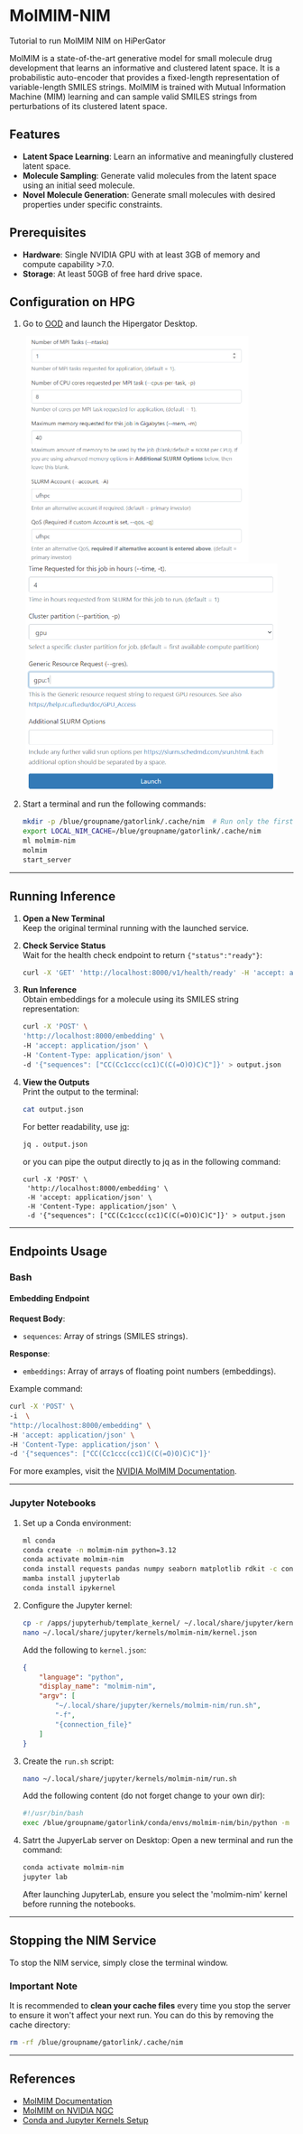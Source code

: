 # MolMIM-NIM

Tutorial to run MolMIM NIM on HiPerGator

MolMIM is a state-of-the-art generative model for small molecule drug development that learns an informative and clustered latent space. It is a probabilistic auto-encoder that provides a fixed-length representation of variable-length SMILES strings. MolMIM is trained with Mutual Information Machine (MIM) learning and can sample valid SMILES strings from perturbations of its clustered latent space.

## Features

- **Latent Space Learning**: Learn an informative and meaningfully clustered latent space.
- **Molecule Sampling**: Generate valid molecules from the latent space using an initial seed molecule.
- **Novel Molecule Generation**: Generate small molecules with desired properties under specific constraints.


## Prerequisites

- **Hardware**: Single NVIDIA GPU with at least 3GB of memory and compute capability >7.0.
- **Storage**: At least 50GB of free hard drive space.


## Configuration on HPG

1. Go to [OOD](https://ood.rc.ufl.edu/) and launch the Hipergator Desktop.
  <p align="center">
  <img src="images/desktop1.png" alt="Hipergator_Desktop_1" height="400" style="margin-right: 50px;">
  <img src="images/desktop2.png" alt="Hipergator_Desktop_2" height="400">
  </p>
   
2. Start a terminal and run the following commands:
   ```bash
   mkdir -p /blue/groupname/gatorlink/.cache/nim  # Run only the first time
   export LOCAL_NIM_CACHE=/blue/groupname/gatorlink/.cache/nim
   ml molmim-nim
   molmim
   start_server
   ```

---

## Running Inference

1. **Open a New Terminal**  
   Keep the original terminal running with the launched service.

2. **Check Service Status**  
   Wait for the health check endpoint to return `{"status":"ready"}`:
   ```bash
   curl -X 'GET' 'http://localhost:8000/v1/health/ready' -H 'accept: application/json'
   ```

3. **Run Inference**  
   Obtain embeddings for a molecule using its SMILES string representation:
   ```bash
   curl -X 'POST' \
   'http://localhost:8000/embedding' \
   -H 'accept: application/json' \
   -H 'Content-Type: application/json' \
   -d '{"sequences": ["CC(Cc1ccc(cc1)C(C(=O)O)C)C"]}' > output.json
   ```

4. **View the Outputs**  
   Print the output to the terminal:
   ```bash
   cat output.json
   ```
   For better readability, use [jq](https://jqlang.github.io/jq/):
   ```bash
   jq . output.json
   ```
   or you can pipe the output directly to jq as in the following command:
   ```
   curl -X 'POST' \
    'http://localhost:8000/embedding' \
    -H 'accept: application/json' \
    -H 'Content-Type: application/json' \
    -d '{"sequences": ["CC(Cc1ccc(cc1)C(C(=O)O)C)C"]}' > output.json
   ```

---

## Endpoints Usage

### Bash

#### Embedding Endpoint

**Request Body**:
- `sequences`: Array of strings (SMILES strings).

**Response**:
- `embeddings`: Array of arrays of floating point numbers (embeddings).

Example command:
```bash
curl -X 'POST' \
-i  \
"http://localhost:8000/embedding" \
-H 'accept: application/json' \
-H 'Content-Type: application/json' \
-d '{"sequences": ["CC(Cc1ccc(cc1)C(C(=O)O)C)C"]}'
```

For more examples, visit the [NVIDIA MolMIM Documentation](https://docs.nvidia.com/nim/bionemo/molmim/latest/endpoints.html).

---

### Jupyter Notebooks

1. Set up a Conda environment:
   ```bash
   ml conda
   conda create -n molmim-nim python=3.12
   conda activate molmim-nim
   conda install requests pandas numpy seaborn matplotlib rdkit -c conda-forge
   mamba install jupyterlab
   conda install ipykernel
   ```
2. Configure the Jupyter kernel:
   ```bash
   cp -r /apps/jupyterhub/template_kernel/ ~/.local/share/jupyter/kernels/molmim-nim
   nano ~/.local/share/jupyter/kernels/molmim-nim/kernel.json
   ```
   Add the following to `kernel.json`:
   ```json
   {
       "language": "python",
       "display_name": "molmim-nim",
       "argv": [
           "~/.local/share/jupyter/kernels/molmim-nim/run.sh",
           "-f",
           "{connection_file}"
       ]
   }
   ```

3. Create the `run.sh` script:
   ```bash
   nano ~/.local/share/jupyter/kernels/molmim-nim/run.sh
   ```
   Add the following content (do not forget change to your own dir):
   ```bash
   #!/usr/bin/bash
   exec /blue/groupname/gatorlink/conda/envs/molmim-nim/bin/python -m ipykernel "$@" 
   ```

4. Satrt the JupyerLab server on Desktop:
   Open a new terminal and run the command:
   ```bash
   conda activate molmim-nim
   jupyter lab
   ```
   After launching JupyterLab, ensure you select the 'molmim-nim' kernel before running the notebooks.
   

---

## Stopping the NIM Service

To stop the NIM service, simply close the terminal window.

### Important Note
It is recommended to **clean your cache files** every time you stop the server to ensure it won't affect your next run. You can do this by removing the cache directory:
```bash
rm -rf /blue/groupname/gatorlink/.cache/nim
```

---

## References

- [MolMIM Documentation](https://docs.nvidia.com/nim/bionemo/molmim/latest/index.html)
- [MolMIM on NVIDIA NGC](https://catalog.ngc.nvidia.com/orgs/nim/teams/nvidia/containers/molmim)
- [Conda and Jupyter Kernels Setup](https://github.com/magitz/conda_Jupyter_kernels)
